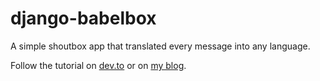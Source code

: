 # django-babelbox

A simple shoutbox app that translated every message into any language.

Follow the tutorial on [dev.to](https://dev.to/bascodes/a-simple-shoutbox-with-automated-translations-in-django-5ggl) or on [my blog](https://bas.codes/posts/django-tutorial-babelbox).
